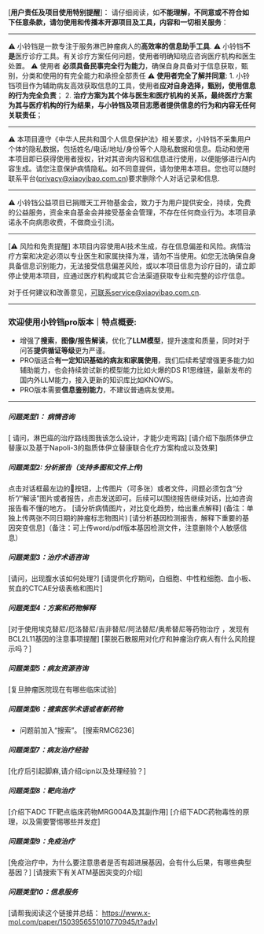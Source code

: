 [**用户责任及项目使用特别提醒**]：
请仔细阅读，如**不能理解，不同意或不符合如下任意条款，请勿使用和传播本开源项目及工具，内容和一切相关服务**：

---
⚠️ 小铃铛是一款专注于服务淋巴肿瘤病人的**高效率的信息助手工具**.
⚠️ 小铃铛**不是**医疗诊疗工具。有关诊疗方案任何问题，使用者明确知晓应咨询医疗机构和医生处置。
⚠️ 使用者 **必须具备民事完全行为能力**，确保自身具备对于信息获取，甄别，分类和使用的有完全能力和承担全部责任
⚠️ **使用者完全了解并同意**:
    1.  小铃铛项目作为辅助病友高效获取信息的工具，使用者**应对自身选择，甄别，使用信息的行为完全负责**；
    2.  **治疗方案为其个体与医生和医疗机构的关系，最终医疗方案为其与医疗机构的行为结果，与小铃铛及项目志愿者提供信息的行为和内容无任何关联责任**；

---
⚠️ 本项目遵守《中华人民共和国个人信息保护法》相关要求，小铃铛不采集用户个体的隐私数据，包括姓名/电话/地址/身份等个人隐私数据和信息。启动和使用本项目即已获得使用者授权，针对其咨询内容和信息进行使用，以便能够进行AI内容生成。请您注意保护病情隐私。如不同意提供，请勿使用本项目。您也可以随时联系平台(privacy@xiaoyibao.com.cn)要求删除个人对话记录和信息.

---
⚠️ 小铃铛公益项目已捐赠天工开物基金会，致力于为用户提供安全，持续，免费的公益服务，资金来自基金会并接受基金会管理，不存在任何商业行为。本项目承诺永不向病患收费，不做商业引流。

---
 [⚠️ 风险和免责提醒] 
本项目内容使用AI技术生成，存在信息偏差和风险。病情治疗方案和决定必须以专业医生和家属抉择为准，请勿不当使用。如您无法确保自身具备信息识别能力，无法接受信息偏差风险，或以本项目信息为诊疗目的，请立即停止使用本项目，应通过医疗机构或其它合法渠道获取专业和完整的诊疗信息。

对于任何建议和改善意见，可联系service@xiaoyibao.com.cn.

--- 
### 欢迎使用小铃铛pro版本｜特点概要:
- 增强了**搜索**，**图像/报告解读**，优化了**LLM模型**，提升速度和质量，同时对于问答**提供循证等级**更为严谨。
- PRO版适合**有一定知识基础的病友和家属使用**，我们后续希望增强更多能力如辅助能力，也会持续尝试新的模型能力比如火爆的DS R1思维链，最新发布的国内外LLM能力，接入更新的知识库比如KNOWS。
- PRO版本需要**信息鉴别能力**，不建议普通病友使用。

---
##### 问题类型1：  病情咨询 
[ 请问，淋巴癌的治疗路线图我该怎么设计，才能少走弯路]
[请介绍下脂质体伊立替康以及基于Napoli-3的脂质体伊立替康联合化疗方案构成以及效果]

##### 问题类型2:  **分析报告**（支持多图和文件上传)
点击对话框最左边的🧷按钮，上传图片（可多张）或者文件，问题必须包含“分析”/“解读”图片或者报告，点击发送即可。后续可以围绕报告继续对话，比如咨询报告看不懂的地方。
[请分析病情图片，对比变化趋势，给出重点解释] (备注：单独上传两张不同日期的肿瘤标志物图片)
[请分析基因检测报告，解释下重要的基因突变信息]（备注：可上传word/pdf版本基因检测文件，注意删除个人敏感信息）

##### 问题类型3：治疗术语咨询
[请问，出现腹水该如何处理?]
[请提供化疗期间，白细胞、中性粒细胞、血小板、贫血的CTCAE分级表格和图片]

#####  问题类型4：方案和药物解释
[对于使用埃克替尼/厄洛替尼/吉非替尼/阿法替尼/奥希替尼等药物治疗 ，发现有BCL2L11基因的注意事项提醒]
[蒙脱石散服用对化疗和肿瘤治疗病人有什么风险提示吗？]


##### 问题类型5：病友资源咨询
[复旦肿瘤医院现在有哪些临床试验]


##### 问题类型6：搜索医学术语或者新药物
- 问题前加入“搜索”。
[搜索RMC6236]

##### 问题类型7：病友治疗经验
[化疗后引起脚麻,请介绍cipn以及处理经验？]

##### 问题类型8：靶向治疗
[介绍下ADC TF靶点临床药物MRG004A及其副作用]
[介绍下ADC药物毒性的原理，以及需要警惕哪些并发症]

##### 问题类型9：免疫治疗
[免疫治疗中，为什么要注意患者是否有超进展基因，会有什么后果，有哪些典型基因？]
[请搜索下有关ATM基因突变的介绍]

##### 问题类型10：信息服务
[请帮我阅读这个链接并总结： https://www.x-mol.com/paper/1503956551010770945/t?adv]
